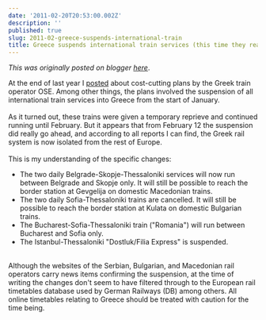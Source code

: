 ```yaml
---
date: '2011-02-20T20:53:00.002Z'
description: ''
published: true
slug: 2011-02-greece-suspends-international-train
title: Greece suspends international train services (this time they really mean it)
---
```


*This was originally posted on blogger [here](https://blog.balkanology.com/2011/02/greece-suspends-international-train.html)*.

At the end of last year I <a href="http://blog.balkanology.com/2010/12/greece-cuts-train-services-all.html">posted</a> about cost-cutting plans by the Greek train operator OSE. Among other things, the plans involved the suspension of all international train services into Greece from the start of January.<br />
<br />
As it turned out, these trains were given a temporary reprieve and continued running until February. But it appears that from February 12 the suspension did really go ahead, and according to all reports I can find, the Greek rail system is now isolated from the rest of Europe.<br />
<br />
This is my understanding of the specific changes:<br />
- The two daily Belgrade-Skopje-Thessaloniki services will now run between Belgrade and Skopje only. It will still be possible to reach the border station at Gevgelija on domestic Macedonian trains.<br />
- The two daily Sofia-Thessaloniki trains are cancelled. It will still be possible to reach the border station at Kulata on domestic Bulgarian trains.<br />
- The Bucharest-Sofia-Thessaloniki train ("Romania") will run between Bucharest and Sofia only.<br />
- The Istanbul-Thessaloniki "Dostluk/Filia Express" is suspended.<br />
<br />
Although the websites of the Serbian, Bulgarian, and Macedonian rail operators carry news items confirming the suspension, at the time of writing the changes don't seem to have filtered through to the European rail timetables database used by German Railways (DB) among others. All online timetables relating to Greece should be treated with caution for the time being.